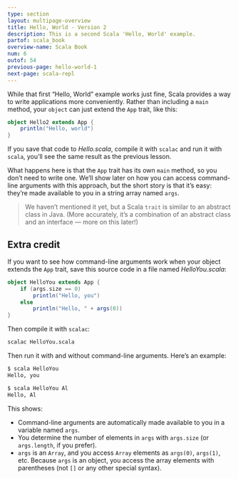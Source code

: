 ```yaml
---
type: section
layout: multipage-overview
title: Hello, World - Version 2
description: This is a second Scala 'Hello, World' example.
partof: scala_book
overview-name: Scala Book
num: 6
outof: 54
previous-page: hello-world-1
next-page: scala-repl
---
```


While that first “Hello, World” example works just fine, Scala provides a way to write applications more conveniently. Rather than including a `main` method, your `object` can just extend the `App` trait, like this:

```scala
object Hello2 extends App {
    println("Hello, world")
}
```

If you save that code to *Hello.scala*, compile it with `scalac` and run it with `scala`, you’ll see the same result as the previous lesson.

What happens here is that the `App` trait has its own `main` method, so you don’t need to write one. We’ll show later on how you can access command-line arguments with this approach, but the short story is that it’s easy: they’re made available to you in a string array named `args`.

>We haven’t mentioned it yet, but a Scala `trait` is similar to an abstract class in Java. (More accurately, it’s a combination of an abstract class and an interface — more on this later!)



## Extra credit

If you want to see how command-line arguments work when your object extends the `App` trait, save this source code in a file named *HelloYou.scala*:

```scala
object HelloYou extends App {
    if (args.size == 0)
        println("Hello, you")
    else
        println("Hello, " + args(0))
}
```

Then compile it with `scalac`:

```sh
scalac HelloYou.scala
```

Then run it with and without command-line arguments. Here’s an example:

```sh
$ scala HelloYou
Hello, you

$ scala HelloYou Al
Hello, Al
```

This shows:

- Command-line arguments are automatically made available to you in a variable named `args`.
- You determine the number of elements in `args` with `args.size` (or `args.length`, if you prefer).
- `args` is an `Array`, and you access `Array` elements as `args(0)`, `args(1)`, etc. Because `args` is an object, you access the array elements with parentheses (not `[]` or any other special syntax).












